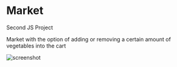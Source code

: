 # Market

Second JS Project

Market with the option of adding or removing a certain amount of vegetables into the cart

![screenshot](https://github.com/Simon0568/Market/assets/44446886/d034ffee-5e48-4e76-89b2-bd0ac44d640f)

